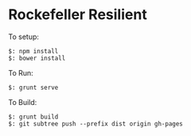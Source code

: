 Rockefeller Resilient
=====================

To setup:

    $: npm install
    $: bower install

To Run:

    $: grunt serve

To Build:

    $: grunt build
    $: git subtree push --prefix dist origin gh-pages
